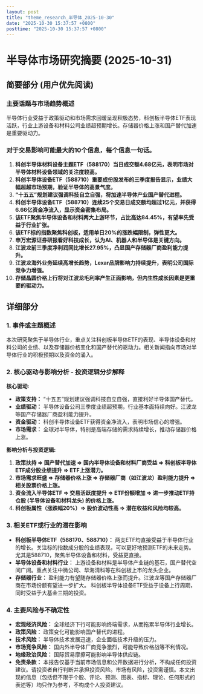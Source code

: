 ```yaml
---
layout: post
title: "theme_research_半导体_2025-10-30"
date: "2025-10-30 15:37:57 +0800"
posttime: "2025-10-30 15:37:57 +0800"
---
```


# 半导体市场研究摘要 (2025-10-31)

## 简要部分 (用户优先阅读)

### 主要话题与市场趋势概述

半导体行业受益于政策驱动和市场需求回暖呈现积极态势，科创板半导体ETF表现活跃，行业上游设备和材料公司业绩超预期增长。存储器价格上涨和国产替代加速是重要驱动力。

### 对于交易影响可能最大的10个信息，每个信息一句话。

1.  **科创半导体材料设备主题ETF（588170）当日成交额4.68亿元，表明市场对半导体材料设备领域的关注度较高。**
2.  **科创半导体设备ETF（588710）重要成份股发布的三季度报告显示，业绩大幅超越市场预期，验证半导体的高景气度。**
3.  **“十五五”规划建议强调科技自立自强，将加速半导体产业国产替代进程。**
4.  **科创半导体设备ETF（588710）连续25个交易日成交额均超过1亿元，并获得6.66亿资金净流入，显示资金密集布局。**
5.  **该ETF聚焦半导体设备和材料两大上游环节，占比高达84.45%，有望率先受益于行业扩张。**
6.  **该ETF标的指数聚焦科创板，适用单日20%的涨跌幅限制，弹性更大。**
7.  **申万宏源证券研报看好科技成长，认为AI、机器人和半导体是关键方向。**
8.  **江波龙前三季度净利润同比增长27.95%，凸显国产存储器厂商盈利能力提升。**
9.  **江波龙海外业务延续高增长趋势，Lexar品牌影响力持续提升，表明公司国际竞争力增强。**
10. **存储晶圆价格上行将对江波龙毛利率产生正面影响，但内生性成长因素是更重要的驱动力。**

## 详细部分

### 1. 事件或主题概述

本次研究聚焦于半导体行业，重点关注科创板半导体ETF的表现、半导体设备和材料公司的业绩、以及存储器价格变化和国产替代的驱动力。相关新闻指向市场对半导体行业的积极预期以及资金的涌入。

### 2. 核心驱动与影响分析 - 投资逻辑分步解释

**核心驱动:**

*   **政策支持：** “十五五”规划建议强调科技自立自强，直接利好半导体国产替代。
*   **业绩驱动：** 半导体设备公司三季度业绩超预期，行业基本面持续向好。江波龙等国产存储器厂商盈利能力提升。
*   **资金驱动：** 科创半导体设备ETF获得资金净流入，表明市场信心的增强。
*   **市场需求：** 全球对半导体，特别是高端存储的需求持续增长，推动存储器价格上涨。

**影响分析与投资逻辑:**

1.  **政策扶持 => 国产替代加速 => 国内半导体设备和材料厂商受益 => 科创板半导体ETF成分股业绩提升 => ETF上涨潜力。**
2.  **市场需求旺盛 => 存储器价格上涨 => 存储器厂商（如江波龙）盈利能力提升 => 相关股票价格上涨。**
3.  **资金流入半导体ETF => 交易活跃度提升 => ETF份额增加 => 进一步推动ETF持仓股 (半导体设备和材料龙头) 的价格上涨。**
4.  **科创板属性（涨跌幅20%）=> 股价波动性高 => 潜在收益和风险均较高。**

### 3. 相关ETF或行业的潜在影响

*   **科创板半导体ETF（588170、588710）：** 两支ETF均直接受益于半导体行业的增长。关注标的指数成分股的业绩表现，可以更好地预测ETF的未来走势。尤其是588710，聚焦半导体设备和材料，受益更直接。
*   **半导体设备和材料行业：** 上游设备和材料是半导体产业链的基石，国产替代空间广阔。重点关注中微公司、华海清科等在科创板上市的龙头企业。
*   **存储器行业：** 盈利能力有望随存储器价格上涨而提升。江波龙等国产存储器厂商在市场份额有望进一步扩大。
科创板半导体设备ETF受益于设备上行周期，同时受益于大基金三期的投资。

### 4. 主要风险与不确定性

*   **宏观经济风险：** 全球经济下行可能影响终端需求，从而拖累半导体行业增长。
*   **政策风险：** 政策变化可能影响国产替代的进程。
*   **技术风险：** 半导体技术发展迅速，企业面临技术升级的压力。
*   **市场竞争风险：** 国内外半导体厂商竞争激烈，可能导致价格战等不利情况。
*   **地缘政治风险：** 国际贸易摩擦可能影响半导体供应链。
*   **免责条款：** 本报告仅基于当前市场信息和公开数据进行分析，不构成任何投资建议。请投资者自行判断并承担投资风险。市场有风险，投资需谨慎。本文出现的信息（包括但不限于个股、评论、预测、图表、指标、理论、任何形式的表述等）均只作为参考，不构成个人投资建议。
